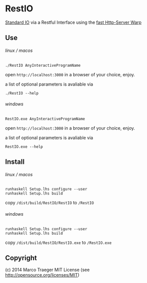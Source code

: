 RestIO
======

<a href="http://en.wikipedia.org/wiki/Standard_streams" target="_blank">Standard IO</a>
via a Restful Interface using the <a href="https://hackage.haskell.org/package/warp" target="_blank">fast Http-Server Warp</a>

Use
------

###### linux / macos

```
./RestIO AnyInteractiveProgramName
```

open `http://localhost:3000` in a browser of your choice, enjoy.

a list of optional parameters is avaliable via
```
./RestIO --help
```

###### windows

```
RestIO.exe AnyInteractiveProgramName
```

open `http://localhost:3000` in a browser of your choice, enjoy.

a list of optional parameters is avaliable via
```
RestIO.exe --help
```

Install
------

###### linux / macos

```
runhaskell Setup.lhs configure --user
runhaskell Setup.lhs build
```

copy `/dist/build/RestIO/RestIO` to `/RestIO`

###### windows

```
runhaskell Setup.lhs configure --user
runhaskell Setup.lhs build
```

copy `/dist/build/RestIO/RestIO.exe` to `/RestIO.exe`

Copyright
------

(c) 2014 Marco Traeger
MIT License (see http://opensource.org/licenses/MIT)

